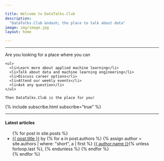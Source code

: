 ```yaml
---

title: Welcome to DataTalks.Club
description:
  "DataTalks.Club &ndash; the place to talk about data"
image: img/image.jpg
layout: home

---
```


<hr />

<div class="row mt-5 my-3">
  <div class="col-md-6 offset-md-4">
    Are you looking for a place where you can

    <ul>
      <li>Learn more about applied machine learning</li>
      <li>Talk about data and machine learning engineering</li>
      <li>Discuss career options</li>
      <li>Attend our weekly events</li>
      <li>Ask any question</li>
    </ul>

    Then DataTalks.Club is the place for you!
  </div>
</div>

<div class="row">
  <div class="col">
    {% include subscribe.html subscribe="true" %}
  </div>
</div>

<hr />

<div class="row my-5">
  <div class="col-md-8 offset-md-3">
    <h4>Latest articles</h4>
    <ul>
      {% for post in site.posts %}
        <li>
          <a href="{{ post.url }}">{{ post.title }}</a> by
            {% for a in post.authors %}
              {% assign author = site.authors | where: "short", a | first %}
              <a href="/authors/{{a}}.html">{{ author.name }}</a>{% unless forloop.last %}, {% endunless %}
            {% endfor %}
        </li>
      {% endfor %}
    </ul>

  </div>
</div>

